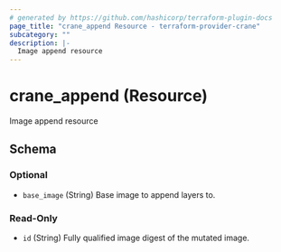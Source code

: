 ```yaml
---
# generated by https://github.com/hashicorp/terraform-plugin-docs
page_title: "crane_append Resource - terraform-provider-crane"
subcategory: ""
description: |-
  Image append resource
---
```


# crane_append (Resource)

Image append resource



<!-- schema generated by tfplugindocs -->
## Schema

### Optional

- `base_image` (String) Base image to append layers to.

### Read-Only

- `id` (String) Fully qualified image digest of the mutated image.


